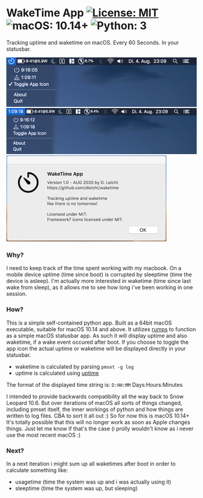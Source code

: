 # WakeTime App [![License: MIT](https://img.shields.io/badge/License-MIT-green.svg)](https://opensource.org/licenses/MIT) ![macOS: 10.14+](https://img.shields.io/badge/macOS-10.14%2B-green) ![Python: 3](https://img.shields.io/badge/Python-3-green)
Tracking uptime and waketime on macOS. Every 60 Seconds. In your statusbar.

![Screen 1](https://raw.githubusercontent.com/dleicht/waketime/master/screen1.png)
![Screen 2](https://raw.githubusercontent.com/dleicht/waketime/master/screen2.png)
![Screen 3](https://raw.githubusercontent.com/dleicht/waketime/master/screen3.png)

### Why?
I need to keep track of the time spent working with my macbook. On a mobile device uptime (time since boot) is corrupted by sleeptime (time the device is asleep). I'm actually more interested in waketime (time since last wake from sleep), as it allows me to see how long i've been working in one session.

### How?
This is a simple self-contained python app. Built as a 64bit macOS executable, suitable for macOS 10.14 and above. It utilizes [rumps](https://github.com/jaredks/rumps) to function as a simple macOS statusbar app.
As such it will display uptime and also waketime, if a wake event occured after boot.
If you choose to toggle the app icon the actual uptime or waketime will be displayed directly in your statusbar.

- waketime is calculated by parsing ```pmset -g log```
- uptime is calculated using [uptime](https://github.com/Cairnarvon/uptime)

The format of the displayed time string is: ```D:HH:MM``` Days:Hours:Minutes

I intended to provide backwards compatibility all the way back to Snow Leopard 10.6. But over iterations of macOS all sorts of things changed, including pmset itself, the inner workings of python and how things are written to log files. CBA to sort it all out :) So for now this is macOS 10.14+
It's totally possible that this will no longer work as soon as Apple changes things. Just let me know if that's the case (i prolly wouldn't know as i never use the most recent macOS :)

### Next?
In a next iteration i might sum up all waketimes after boot in order to calculate something like:
- usagetime (time the system was up and i was actually using it)
- sleeptime (time the system was up, but sleeping)
